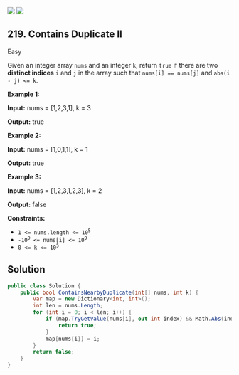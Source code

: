 [![](https://img.shields.io/github/stars/LeetCode-in-Net/LeetCode-in-Net?label=Stars&style=flat-square)](https://github.com/LeetCode-in-Net/LeetCode-in-Net)
[![](https://img.shields.io/github/forks/LeetCode-in-Net/LeetCode-in-Net?label=Fork%20me%20on%20GitHub%20&style=flat-square)](https://github.com/LeetCode-in-Net/LeetCode-in-Net/fork)

## 219\. Contains Duplicate II

Easy

Given an integer array `nums` and an integer `k`, return `true` if there are two **distinct indices** `i` and `j` in the array such that `nums[i] == nums[j]` and `abs(i - j) <= k`.

**Example 1:**

**Input:** nums = [1,2,3,1], k = 3

**Output:** true 

**Example 2:**

**Input:** nums = [1,0,1,1], k = 1

**Output:** true 

**Example 3:**

**Input:** nums = [1,2,3,1,2,3], k = 2

**Output:** false 

**Constraints:**

*   <code>1 <= nums.length <= 10<sup>5</sup></code>
*   <code>-10<sup>9</sup> <= nums[i] <= 10<sup>9</sup></code>
*   <code>0 <= k <= 10<sup>5</sup></code>

## Solution

```csharp
public class Solution {
    public bool ContainsNearbyDuplicate(int[] nums, int k) {
        var map = new Dictionary<int, int>();
        int len = nums.Length;
        for (int i = 0; i < len; i++) {
            if (map.TryGetValue(nums[i], out int index) && Math.Abs(index - i) <= k) {
                return true;
            }
            map[nums[i]] = i;
        }
        return false;
    }
}
```